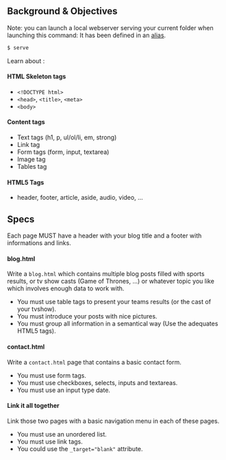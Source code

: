 ## Background & Objectives

Note: you can launch a local webserver serving your current
folder when launching this command: It has been defined in an [alias](https://github.com/lewagon/dotfiles/blob/f894306fd81502f1fe513dd253e3129f4b56874d/aliases#L7).

```bash
$ serve
```

Learn about :
#### HTML Skeleton tags

* `<!DOCTYPE html>`
* `<head>`, `<title>`, `<meta>`
* `<body>`

#### Content tags

* Text tags (h1, p, ul/ol/li, em, strong)
* Link tag
* Form tags (form, input, textarea)
* Image tag
* Tables tag

#### HTML5 Tags

* header, footer, article, aside, audio, video, ...

## Specs

Each page MUST have a header with your blog title and a footer with informations and links.

#### blog.html

Write a `blog.html` which contains multiple blog posts filled with sports results, or tv show casts (Game of Thrones, ...) or whatever topic you like which involves enough data to work with.

* You must use table tags to present your teams results (or the cast of your tvshow).
* You must introduce your posts with nice pictures.
* You must group all information in a semantical way (Use the adequates HTML5 tags).

#### contact.html

Write a `contact.html` page that contains a basic contact form.

* You must use form tags.
* You must use checkboxes, selects, inputs and textareas.
* You must use an input type date.

#### Link it all together

Link those two pages with a basic navigation menu in each of these pages.

* You must use an unordered list.
* You must use link tags.
* You could use the `_target="blank"` attribute.
